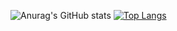 <!--
**DanyaKrov/DanyaKrov** is a ✨ _special_ ✨ repository because its `README.md` (this file) appears on your GitHub profile.

Here are some ideas to get you started:

- 🔭 I’m currently working on ...
- 🌱 I’m currently learning ...
- 👯 I’m looking to collaborate on ...
- 🤔 I’m looking for help with ...
- 💬 Ask me about ...
- 📫 How to reach me: ...
- 😄 Pronouns: ...
- ⚡ Fun fact: ...
-->
![Anurag's GitHub stats](https://github-readme-stats.vercel.app/api?username=DanyaKrov&count_private=true&show_icons=true&theme=aura)
[![Top Langs](https://github-readme-stats.vercel.app/api/top-langs/?username=DanyaKrov&layout=compact)](https://github.com/anuraghazra/github-readme-stats&theme=outrun)
